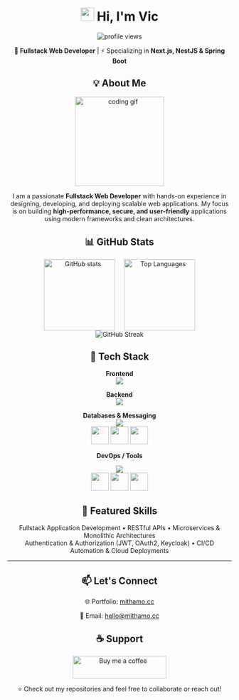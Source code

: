 <h1 align="center">
  <img src="https://raw.githubusercontent.com/iampavangandhi/iampavangandhi/master/gifs/Hi.gif" width="30px">
  Hi, I'm Vic
</h1>

<p align="center"> 
  <img src="https://komarev.com/ghpvc/?username=mithamovictor&label=Profile%20views&color=0e75b6&style=flat" alt="profile views" /> 
</p>

<p align="center">
  🚀 <b>Fullstack Web Developer</b> | ⚡ Specializing in <b>Next.js, NestJS & Spring Boot</b>
</p>

<h2 align="center">💡 About Me</h2>

<div align="center">
  <img src="https://media.giphy.com/media/j7k6JOp8LufhXspVfu/giphy.gif" alt="coding gif" width="200" />
</div>

<p align="center">
  I am a passionate <b>Fullstack Web Developer</b> with hands-on experience in designing, developing, and deploying scalable web applications.  
  My focus is on building <b>high-performance, secure, and user-friendly</b> applications using modern frameworks and clean architectures.  
</p>

<h2 align="center">📊 GitHub Stats</h2>

<div align="center" style="display: flex; justify-content: center; gap: 20px; flex-wrap: wrap; width: 100%;">
  <img src="https://github-readme-stats.vercel.app/api?username=mithamovictor&show_icons=true&theme=radical" alt="GitHub stats" height="160"/>
  <img src="https://github-readme-stats.vercel.app/api/top-langs/?username=mithamovictor&layout=compact&theme=radical" alt="Top Languages" height="160"/>
</div>

<div align="center">
  <img src="https://github-readme-streak-stats.herokuapp.com/?user=mithamovictor&theme=radical" alt="GitHub Streak"/>
</div>

<h2 align="center">🔧 Tech Stack</h2>

<div align="center">

<b>Frontend</b><br/>
<img src="https://skillicons.dev/icons?i=nextjs,react,tailwind,ts,js" />

<b>Backend</b><br/>
<img src="https://skillicons.dev/icons?i=nestjs,spring,nodejs,express" />

<b>Databases & Messaging</b><br/>
<img src="https://skillicons.dev/icons?i=postgres,mysql,mongodb,redis" />
<br/>
<img src="https://img.shields.io/badge/h2-007ACC?style=for-the-badge&logo=h2&logoColor=white" height="40"/>
<img src="https://img.shields.io/badge/rabbitmq-FF6600?style=for-the-badge&logo=rabbitmq&logoColor=white" height="40"/>
<img src="https://img.shields.io/badge/kafka-231F20?style=for-the-badge&logo=apachekafka&logoColor=white" height="40"/>

<b>DevOps / Tools</b><br/>
<p align="center">
  <img src="https://skillicons.dev/icons?i=docker,kubernetes,githubactions,nginx,linux,ubuntu" />
  <br />
  <img src="https://img.shields.io/badge/pm2-2B037A?style=for-the-badge&logo=pm2&logoColor=white" height="40"/>
  <img src="https://img.shields.io/badge/apache-D22128?style=for-the-badge&logo=apache&logoColor=white" height="40"/>
  <img src="https://img.shields.io/badge/postman-FF6C37?style=for-the-badge&logo=postman&logoColor=white" height="40"/>
</p>

</div>

<h2 align="center">📌 Featured Skills</h2>

<p align="center">
  Fullstack Application Development • RESTful APIs • Microservices & Monolithic Architectures  
  <br/>
  Authentication & Authorization (JWT, OAuth2, Keycloak) • CI/CD Automation & Cloud Deployments  
</p>

---

<h2 align="center">📫 Let's Connect</h2>

<p align="center">
  🌐 Portfolio: <a href="https://mithamo.cc">mithamo.cc</a>
</p>
<p align="center">
  📧 Email: <a href="mailto:hello@mithamo.cc">hello@mithamo.cc</a>  
</p>

<h2 align="center">☕ Support</h2>

<p align="center">
  <a href="https://www.buymeacoffee.com/mithamovictor">
    <img src="https://cdn.buymeacoffee.com/buttons/v2/default-yellow.png" height="50" width="210" alt="Buy me a coffee" />
  </a>
</p>

<p align="center">⭐️ Check out my repositories and feel free to collaborate or reach out!</p>
